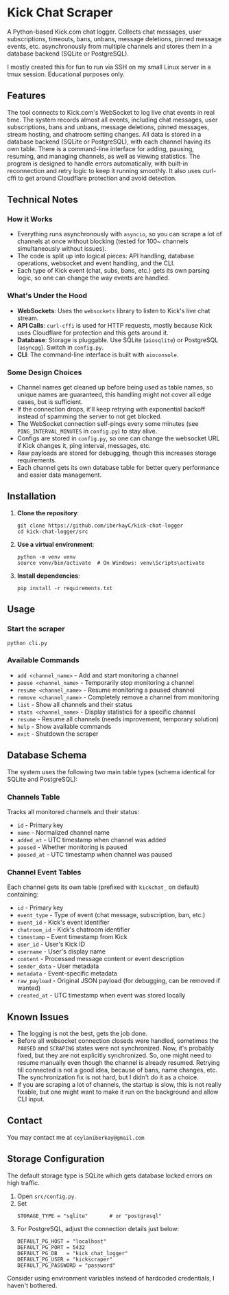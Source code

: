 # Kick Chat Scraper

A Python-based Kick.com chat logger. Collects chat messages, user subscriptions, timeouts, bans, unbans, message deletions, pinned message events, etc. asynchronously from multiple channels and stores them in a database backend (SQLite or PostgreSQL).

I mostly created this for fun to run via SSH on my small Linux server in a tmux session. Educational purposes only. 

## Features

The tool connects to Kick.com's WebSocket to log live chat events in real time. The system records almost all events, including chat messages, user subscriptions, bans and unbans, message deletions, pinned messages, stream hosting, and chatroom setting changes. All data is stored in a database backend (SQLite or PostgreSQL), with each channel having its own table. There is a command-line interface for adding, pausing, resuming, and managing channels, as well as viewing statistics. The program is designed to handle errors automatically, with built-in reconnection and retry logic to keep it running smoothly. It also uses curl-cffi to get around Cloudflare protection and avoid detection.

## Technical Notes

### How it Works
- Everything runs asynchronously with `asyncio`, so you can scrape a lot of channels at once without blocking (tested for 100~ channels simultaneously without issues).
- The code is split up into logical pieces: API handling, database operations, websocket and event handling, and the CLI.
- Each type of Kick event (chat, subs, bans, etc.) gets its own parsing logic, so one can change the way events are handled.

### What's Under the Hood
- **WebSockets**: Uses the `websockets` library to listen to Kick's live chat stream.
- **API Calls**: `curl-cffi` is used for HTTP requests, mostly because Kick uses Cloudflare for protection and this gets around it.
- **Database**: Storage is pluggable. Use SQLite (`aiosqlite`) or PostgreSQL (`asyncpg`). Switch in `config.py`.
- **CLI**: The command-line interface is built with `aioconsole`.

### Some Design Choices
- Channel names get cleaned up before being used as table names, so unique names are guaranteed, this handling might not cover all edge cases, but is sufficient.
- If the connection drops, it'll keep retrying with exponential backoff instead of spamming the server to not get blocked.
- The WebSocket connection self-pings every some minutes (see `PING_INTERVAL_MINUTES` in `config.py`) to stay alive.
- Configs are stored in `config.py`, so one can change the websocket URL if Kick changes it, ping interval, messages, etc.
- Raw payloads are stored for debugging, though this increases storage requirements.
- Each channel gets its own database table for better query performance and easier data management.

## Installation

1. **Clone the repository**:
   ```
   git clone https://github.com/iberkayC/kick-chat-logger
   cd kick-chat-logger/src
   ```

2. **Use a virtual environment**:
   ```
   python -m venv venv
   source venv/bin/activate  # On Windows: venv\Scripts\activate
   ```

3. **Install dependencies**:
   ```
   pip install -r requirements.txt
   ```

## Usage

### Start the scraper
```
python cli.py
```

### Available Commands
- `add <channel_name>` - Add and start monitoring a channel
- `pause <channel_name>` - Temporarily stop monitoring a channel
- `resume <channel_name>` - Resume monitoring a paused channel
- `remove <channel_name>` - Completely remove a channel from monitoring
- `list` - Show all channels and their status
- `stats <channel_name>` - Display statistics for a specific channel
- `resume` - Resume all channels (needs improvement, temporary solution)
- `help` - Show available commands
- `exit` - Shutdown the scraper

## Database Schema

The system uses the following two main table types (schema identical for SQLite and PostgreSQL):

### Channels Table
Tracks all monitored channels and their status:
- `id` - Primary key
- `name` - Normalized channel name
- `added_at` - UTC timestamp when channel was added
- `paused` - Whether monitoring is paused
- `paused_at` - UTC timestamp when channel was paused

### Channel Event Tables
Each channel gets its own table (prefixed with `kickchat_` on default) containing:
- `id` - Primary key
- `event_type` - Type of event (chat message, subscription, ban, etc.)
- `event_id` - Kick's event identifier
- `chatroom_id` - Kick's chatroom identifier
- `timestamp` - Event timestamp from Kick
- `user_id` - User's Kick ID
- `username` - User's display name
- `content` - Processed message content or event description
- `sender_data` - User metadata
- `metadata` - Event-specific metadata
- `raw_payload` - Original JSON payload (for debugging, can be removed if wanted)
- `created_at` - UTC timestamp when event was stored locally

## Known Issues

- The logging is not the best, gets the job done.
- Before all websocket connection closeds were handled, sometimes the `PAUSED` and `SCRAPING` states were not synchronized. Now, it's probably fixed, but they are not explicitly synchronized. So, one might need to resume manually even though the channel is already resumed. Retrying till connected is not a good idea, because of bans, name changes, etc. The synchronization fix is not hard, but I didn't do it as a choice.
- If you are scraping a lot of channels, the startup is slow, this is not really fixable, but one might want to make it run on the background and allow CLI input.

## Contact

You may contact me at `ceylaniberkay@gmail.com`

## Storage Configuration
The default storage type is SQLite which gets database locked errors on high traffic.

1. Open `src/config.py`.
2. Set
   ```
   STORAGE_TYPE = "sqlite"       # or "postgresql"
   ```
3. For PostgreSQL, adjust the connection details just below:
   ```
   DEFAULT_PG_HOST = "localhost"
   DEFAULT_PG_PORT = 5432
   DEFAULT_PG_DB   = "kick_chat_logger"
   DEFAULT_PG_USER = "kickscraper"
   DEFAULT_PG_PASSWORD = "password"
   ```
   
Consider using environment variables instead of hardcoded credentials, I haven't bothered.
